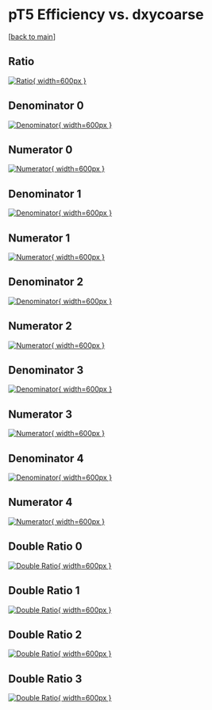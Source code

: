 # pT5 Efficiency vs. dxycoarse

[[back to main](./)]



## Ratio

[![Ratio](../mtv/var/pT5_xtr_211_-1_eff_dxycoarse.png){ width=600px }](../mtv/var/pT5_xtr_211_-1_eff_dxycoarse.pdf)

## Denominator 0

[![Denominator](../mtv/den/pT5_xtr_211_-1_eff_dxycoarse_den0.png){ width=600px }](../mtv/den/pT5_xtr_211_-1_eff_dxycoarse_den0.pdf)

## Numerator 0

[![Numerator](../mtv/num/pT5_xtr_211_-1_eff_dxycoarse_num0.png){ width=600px }](../mtv/num/pT5_xtr_211_-1_eff_dxycoarse_num0.pdf)

## Denominator 1

[![Denominator](../mtv/den/pT5_xtr_211_-1_eff_dxycoarse_den1.png){ width=600px }](../mtv/den/pT5_xtr_211_-1_eff_dxycoarse_den1.pdf)

## Numerator 1

[![Numerator](../mtv/num/pT5_xtr_211_-1_eff_dxycoarse_num1.png){ width=600px }](../mtv/num/pT5_xtr_211_-1_eff_dxycoarse_num1.pdf)

## Denominator 2

[![Denominator](../mtv/den/pT5_xtr_211_-1_eff_dxycoarse_den2.png){ width=600px }](../mtv/den/pT5_xtr_211_-1_eff_dxycoarse_den2.pdf)

## Numerator 2

[![Numerator](../mtv/num/pT5_xtr_211_-1_eff_dxycoarse_num2.png){ width=600px }](../mtv/num/pT5_xtr_211_-1_eff_dxycoarse_num2.pdf)

## Denominator 3

[![Denominator](../mtv/den/pT5_xtr_211_-1_eff_dxycoarse_den3.png){ width=600px }](../mtv/den/pT5_xtr_211_-1_eff_dxycoarse_den3.pdf)

## Numerator 3

[![Numerator](../mtv/num/pT5_xtr_211_-1_eff_dxycoarse_num3.png){ width=600px }](../mtv/num/pT5_xtr_211_-1_eff_dxycoarse_num3.pdf)

## Denominator 4

[![Denominator](../mtv/den/pT5_xtr_211_-1_eff_dxycoarse_den4.png){ width=600px }](../mtv/den/pT5_xtr_211_-1_eff_dxycoarse_den4.pdf)

## Numerator 4

[![Numerator](../mtv/num/pT5_xtr_211_-1_eff_dxycoarse_num4.png){ width=600px }](../mtv/num/pT5_xtr_211_-1_eff_dxycoarse_num4.pdf)

## Double Ratio 0

[![Double Ratio](../mtv/ratio/pT5_xtr_211_-1_eff_dxycoarse_ratio0.png){ width=600px }](../mtv/ratio/pT5_xtr_211_-1_eff_dxycoarse_ratio0.pdf)

## Double Ratio 1

[![Double Ratio](../mtv/ratio/pT5_xtr_211_-1_eff_dxycoarse_ratio1.png){ width=600px }](../mtv/ratio/pT5_xtr_211_-1_eff_dxycoarse_ratio1.pdf)

## Double Ratio 2

[![Double Ratio](../mtv/ratio/pT5_xtr_211_-1_eff_dxycoarse_ratio2.png){ width=600px }](../mtv/ratio/pT5_xtr_211_-1_eff_dxycoarse_ratio2.pdf)

## Double Ratio 3

[![Double Ratio](../mtv/ratio/pT5_xtr_211_-1_eff_dxycoarse_ratio3.png){ width=600px }](../mtv/ratio/pT5_xtr_211_-1_eff_dxycoarse_ratio3.pdf)

